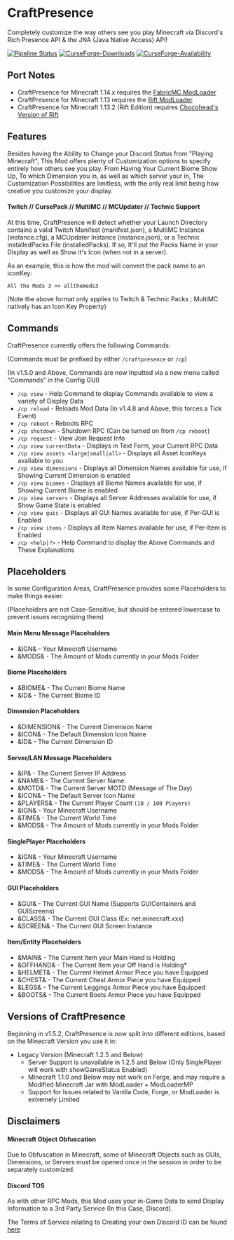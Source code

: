 # CraftPresence
Completely customize the way others see you play Minecraft via Discord's Rich Presence API & the JNA (Java Native Access) API!

[![Pipeline Status](https://gitlab.com/CDAGaming/CraftPresence/badges/master/pipeline.svg)](https://gitlab.com/CDAGaming/CraftPresence/commits/master)
[![CurseForge-Downloads](http://cf.way2muchnoise.eu/full_297038_downloads.svg)](https://minecraft.curseforge.com/projects/craftpresence)
[![CurseForge-Availability](http://cf.way2muchnoise.eu/versions/For%20MC_297038_all.svg)](https://minecraft.curseforge.com/projects/craftpresence)

## Port Notes
- CraftPresence for Minecraft 1.14.x requires the [FabricMC ModLoader](https://minecraft.curseforge.com/projects/fabric)
- CraftPresence for Minecraft 1.13 requires the [Rift ModLoader](https://minecraft.curseforge.com/projects/rift)
- CraftPresence for Minecraft 1.13.2 (Rift Edition) requires [Chocohead's Version of Rift](https://jitpack.io/com/github/chocohead/rift/2c400465c7e0b5abf4e643372fbd9a7e6d39e3ff/rift-2c400465c7e0b5abf4e643372fbd9a7e6d39e3ff.jar)

## Features
Besides having the Ability to Change your Discord Status from "Playing Minecraft",
This Mod offers plenty of Customization options to specify entirely how others see you play.
From Having Your Current Biome Show Up, To which Dimension you in, as well as which server your in,
The Customization Possibilities are limitless, with the only real limit being how creative you customize your display.

#### Twitch // CursePack // MultiMC // MCUpdater // Technic Support
At this time, CraftPresence will detect whether your Launch Directory contains a valid Twitch Manifest (manifest.json), a MultiMC Instance (instance.cfg), a MCUpdater Instance (instance.json), or a Technic installedPacks File (installedPacks).
If so, It'll put the Packs Name in your Display as well as Show it's Icon (when not in a server).

As an example, this is how the mod will convert the pack name to an iconKey:

`All the Mods 3 >> allthemods3`

(Note the above format only applies to Twitch & Technic Packs ; MultiMC natively has an Icon Key Property)

## Commands
CraftPresence currently offers the following Commands:

(Commands must be prefixed by either `/craftpresence` or `/cp`)

(In v1.5.0 and Above, Commands are now Inputted via a new menu called "Commands" in the Config GUI)

- `/cp view` - Help Command to display Commands available to view a variety of Display Data
- `/cp reload` - Reloads Mod Data (In v1.4.8 and Above, this forces a Tick Event)
- `/cp reboot` - Reboots RPC
- `/cp shutdown` - Shutdown RPC (Can be turned on from `/cp reboot`)
- `/cp request` - View Join Request Info
- `/cp view currentData` - Displays in Text Form, your Current RPC Data
- `/cp view assets <large|small|all>` - Displays all Asset IconKeys available to you
- `/cp view dimensions` - Displays all Dimension Names available for use, if Showing Current Dimension is enabled
- `/cp view biomes` - Displays all Biome Names available for use, if Showing Current Biome is enabled
- `/cp view servers` - Displays all Server Addresses available for use, if Show Game State is enabled
- `/cp view guis` - Displays all GUI Names available for use, if Per-GUI is Enabled
- `/cp view items` - Displays all Item Names available for use, if Per-Item is Enabled
- `/cp <help|?>` - Help Command to display the Above Commands and These Explanations

## Placeholders
In some Configuration Areas, CraftPresence provides some Placeholders to make things easier:

(Placeholders are not Case-Sensitive, but should be entered lowercase to prevent issues recognizing them)

#### Main Menu Message Placeholders
- &IGN& - Your Minecraft Username
- &MODS& - The Amount of Mods currently in your Mods Folder

#### Biome Placeholders
- &BIOME& - The Current Biome Name
- &ID& - The Current Biome ID

#### Dimension Placeholders
- &DIMENSION& - The Current Dimension Name
- &ICON& - The Default Dimension Icon Name
- &ID& - The Current Dimension ID

#### Server/LAN Message Placeholders
- &IP& - The Current Server IP Address
- &NAME& - The Current Server Name
- &MOTD& - The Current Server MOTD (Message of The Day)
- &ICON& - The Default Server Icon Name
- &PLAYERS& - The Current Player Count `(10 / 100 Players)`
- &IGN& - Your Minecraft Username
- &TIME& - The Current World Time
- &MODS& - The Amount of Mods currently in your Mods Folder

#### SinglePlayer Placeholders
- &IGN& - Your Minecraft Username
- &TIME& - The Current World Time
- &MODS& - The Amount of Mods currently in your Mods Folder

#### GUI Placeholders
- &GUI& - The Current GUI Name (Supports GUIContainers and GUIScreens)
- &CLASS& - The Current GUI Class (Ex: net.minecraft.xxx)
- &SCREEN& - The Current GUI Screen Instance

#### Item/Entity Placeholders
- &MAIN& - The Current Item your Main Hand is Holding
- &OFFHAND& - The Current Item your Off Hand is Holding*
- &HELMET& - The Current Helmet Armor Piece you have Equipped
- &CHEST& - The Current Chest Armor Piece you have Equipped
- &LEGS& - The Current Leggings Armor Piece you have Equipped
- &BOOTS& - The Current Boots Armor Piece you have Equipped

## Versions of CraftPresence
Beginning in v1.5.2, CraftPresence is now split into different editions, based on the Minecraft Version you use it in:

- Legacy Version (Minecraft 1.2.5 and Below)
  - Server Support is unavailable in 1.2.5 and Below (Only SinglePlayer will work with showGameStatus Enabled)
  - Minecraft 1.1.0 and Below may not work on Forge, and may require a Modified Minecraft Jar with ModLoader + ModLoaderMP
  - Support for Issues related to Vanilla Code, Forge, or ModLoader is extremely Limited

## Disclaimers

#### Minecraft Object Obfuscation
Due to Obfuscation in Minecraft, some of Minecraft Objects such as GUIs, Dimensions, or Servers must be opened once in the session in order to be separately customized.

#### Discord TOS
As with other RPC Mods, this Mod uses your in-Game Data to send Display Information to a 3rd Party
Service (In this Case, Discord).

The Terms of Service relating to Creating your own Discord ID can be found [here](https://discordapp.com/developers/docs/legal)
